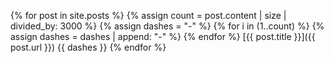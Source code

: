 {% for post in site.posts %}
  {% assign count = post.content | size | divided_by: 3000 %}
  {% assign dashes = "-" %}
  {% for i in (1..count) %} {% assign dashes = dashes | append: "-" %} {% endfor %}
  [{{ post.title }}]({{ post.url }}) {{ dashes }}
{% endfor %}
